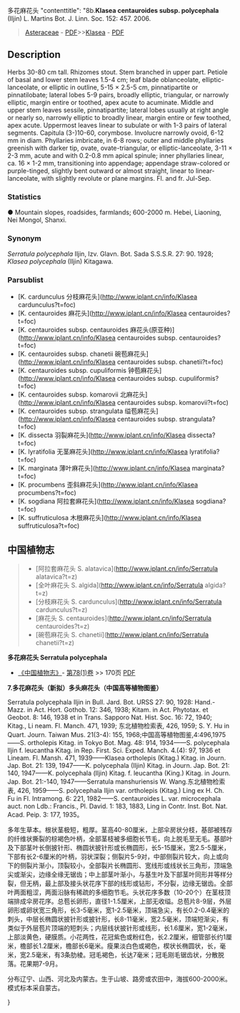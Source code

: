 多花麻花头   "contenttitle": "8b.**Klasea centauroides subsp. polycephala** (Iljin) L. Martins Bot. J. Linn. Soc. 152: 457. 2006.

> [Asteraceae](http://www.iplant.cn/info/Asteraceae?t=foc) - [PDF](http://www.iplant.cn/foc/pdf/Asteraceae.pdf)>>[Klasea](http://www.iplant.cn/info/Klasea?t=foc) - [PDF](http://www.iplant.cn/foc/pdf/Klasea.pdf)

## Description

Herbs 30-80 cm tall. Rhizomes stout. Stem branched in upper part. Petiole of basal and lower stem leaves 1.5-4 cm; leaf blade oblanceolate, elliptic-lanceolate, or elliptic in outline, 5-15 × 2.5-5 cm, pinnatipartite or pinnatilobate; lateral lobes 5-9 pairs, broadly elliptic, triangular, or narrowly elliptic, margin entire or toothed, apex acute to acuminate. Middle and upper stem leaves sessile, pinnatipartite; lateral lobes usually at right angle or nearly so, narrowly elliptic to broadly linear, margin entire or few toothed, apex acute. Uppermost leaves linear to subulate or with 1-3 pairs of lateral segments. Capitula (3-)10-60, corymbose. Involucre narrowly ovoid, 6-12 mm in diam. Phyllaries imbricate, in 6-8 rows; outer and middle phyllaries greenish with darker tip, ovate, ovate-triangular, or elliptic-lanceolate, 3-11 × 2-3 mm, acute and with 0.2-0.8 mm apical spinule; inner phyllaries linear, ca. 16 × 1-2 mm, transitioning into appendage; appendage straw-colored or purple-tinged, slightly bent outward or almost straight, linear to linear-lanceolate, with slightly revolute or plane margins. Fl. and fr. Jul-Sep.

### Statistics
● Mountain slopes, roadsides, farmlands; 600-2000 m. Hebei, Liaoning, Nei Mongol, Shanxi.

### Synonym
*Serratula polycephala* Iljin, Izv. Glavn. Bot. Sada S.S.S.R. 27: 90. 1928; *Klasea polycephala* (Iljin) Kitagawa.


### Parsublist

* [K.  cardunculus  分枝麻花头](http://www.iplant.cn/info/Klasea cardunculus?t=foc)
* [K.  centauroides  麻花头](http://www.iplant.cn/info/Klasea centauroides?t=foc)
* [K.  centauroides subsp. centauroides  麻花头(原亚种)](http://www.iplant.cn/info/Klasea centauroides subsp. centauroides?t=foc)
* [K.  centauroides subsp. chanetii  碗苞麻花头](http://www.iplant.cn/info/Klasea centauroides subsp. chanetii?t=foc)
* [K.  centauroides subsp. cupuliformis  钟苞麻花头](http://www.iplant.cn/info/Klasea centauroides subsp. cupuliformis?t=foc)
* [K.  centauroides subsp. komarovii  北麻花头](http://www.iplant.cn/info/Klasea centauroides subsp. komarovii?t=foc)
* [K.  centauroides subsp. strangulata  缢苞麻花头](http://www.iplant.cn/info/Klasea centauroides subsp. strangulata?t=foc)
* [K.  dissecta  羽裂麻花头](http://www.iplant.cn/info/Klasea dissecta?t=foc)
* [K.  lyratifolia  无茎麻花头](http://www.iplant.cn/info/Klasea lyratifolia?t=foc)
* [K.  marginata  薄叶麻花头](http://www.iplant.cn/info/Klasea marginata?t=foc)
* [K.  procumbens  歪斜麻花头](http://www.iplant.cn/info/Klasea procumbens?t=foc)
* [K.  sogdiana  阿拉套麻花头](http://www.iplant.cn/info/Klasea sogdiana?t=foc)
* [K.  suffruticulosa  木根麻花头](http://www.iplant.cn/info/Klasea suffruticulosa?t=foc)

## 中国植物志

> * [阿拉套麻花头  S.  alatavica](http://www.iplant.cn/info/Serratula alatavica?t=z)
> * [全叶麻花头  S.  algida](http://www.iplant.cn/info/Serratula algida?t=z)
> * [分枝麻花头  S.  cardunculus](http://www.iplant.cn/info/Serratula cardunculus?t=z)
> * [麻花头  S.  centauroides](http://www.iplant.cn/info/Serratula centauroides?t=z)
> * [碗苞麻花头  S.  chanetii](http://www.iplant.cn/info/Serratula chanetii?t=z)

**多花麻花头 Serratula polycephala**

* [《中国植物志》](http://www.iplant.cn/frps)- [第78(1)卷](http://www.iplant.cn/frps/vol/78(1)) >> 170页 [PDF](http://www.iplant.cn/frps/pdf/78(1)/170.PDF)

**7.多花麻花头（新拟）多头麻花头（中国高等植物图鉴）**

Serratula polycephala Iljin in Bull. Jard. Bot. URSS 27: 90, 1928: Hand.-Mazz. in Act. Hort. Gothob. 12: 346, 1938; Kitam. in Act. Phytotax. et Geobot. 8: 146, 1938 et in Trans. Sapporo Nat. Hist. Soc. 16: 72, 1940; Kitag., Li neam. Fl. Manch. 471, 1939; 东北植物检索表, 426, 1959; S. Y. Hu in Quart. Journ. Taiwan Mus. 21(3-4): 155, 1968;中国高等植物图鉴,4:496,1975——S. ortholepis Kitag. in Tokyo Bot. Mag. 48: 914, 1934——S. polycephala Iljin f. leucantha Kitag. in Rep. First. Sci. Exped. Manch. 4.(4): 97, 1936 et Lineam. Fl. Mansh. 471, 1939——Klasea ortholepis (Kitag.) Kitag. in Journ. Jap. Bot. 21: 139, 1947——K. polycephala (Iljin) Kitag. in Journ. Jap. Bot. 21: 140, 1947——K. polycephala (lljin) Kitag. f. leucantha (King.) Kitag. in Journ. Jap. Bot. 21:-140, 1947——Serratula manshuriensis W. Wang.东北植物检索表, 426, 1959——S. polycephala Iljin var. ortholepis (Kitag.) Ling ex H. Ch. Fu in Fl. Intramong. 6: 221, 1982——S. centauroides L. var. microcephala auct. non Ldb.: Francis., Pl. David. 1: 183, 1883, Ling in Contr. Inst. Bot. Nat. Acad. Peip. 3: 177, 1935。

多年生草本。根状茎极短，粗厚。茎高40-80厘米，上部伞房状分枝，基部被残存的纤维状撕裂的棕褐色叶柄，全部茎枝被多细胞长节毛，向上脱毛至无毛。基部叶及下部茎叶长倒披针形、椭圆状披针形或长椭圆形，长5-15厘米，宽2.5-5厘米，下部有长2-6厘米的叶柄，羽状深裂；侧裂片5-9对，中部侧裂片较大，向上或向下的侧裂片渐小，顶裂较小，全部裂片长椭圆形、宽线形或线状长三角形，顶端急尖或渐尖，边缘全缘无锯齿；中上部茎叶渐小，与基生叶及下部茎叶同形并等样分裂，但无柄，最上部及接头状花序下部的线形或钻形，不分裂，边缘无锯齿。全部叶两面粗涩，两面沿脉有稀疏的多细胞节毛。头状花序多数（10-20个）在茎枝顶端排成伞房花序。总苞长卵形，直径1-1.5厘米，上部无收缢。总苞片8-9层，外层卵形或卵状宽三角形，长3-5毫米，宽1-2.5毫米，顶端急尖，有长0.2-0.4毫米的刺头，中层长椭圆状披针形或披针形，长8-11毫米，宽2.5毫米，顶端短渐尖，有类似于外层苞片顶端的短刺头；内层线状披针形或线形，长1.6厘米，宽1-2毫米，上部淡黄色，硬膜质。小花两性，花冠紫色或粉红色，长2.2厘米，细管部长约1厘米，檐部长1.2厘米，檐部长6毫米。瘦果淡白色或褐色，楔状长椭圆状，长，毫米，宽2.5毫米，有3条肋棱。冠毛褐色，长达7毫米；冠毛刚毛锯齿状，分散脱落。花果期7-9月。

分布辽宁、山西、河北及内蒙古。生于山坡、路旁或农田中，海拔600-2000米。模式标本采自蒙古。


}